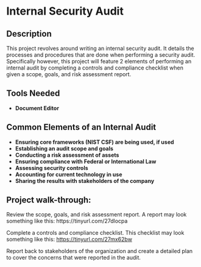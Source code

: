 # Internal Security Audit

<h2>Description</h2>
This project revolves around writing an internal security audit. It details the processes and procedures that are done when performing a security audit. Specifically however, this project will feature 2 elements of performing an internal audit by completing a controls and compliance checklist when given a scope, goals, and risk assessment report. <br />


<h2>Tools Needed</h2>

- <b>Document Editor</b>

<h2>Common Elements of an Internal Audit</h2>

- <b>Ensuring core frameworks (NIST CSF) are being used, if used</b>
- <b>Establishing an audit scope and goals</b>
- <b>Conducting a risk assessment of assets</b>
- <b>Ensuring compliance with Federal or International Law</b>
- <b>Assessing security controls</b>
- <b>Accounting for current technology in use</b>
- <b>Sharing the results with stakeholders of the company</b>

  
<h2>Project walk-through:</h2>

<p align="left">
Review the scope, goals, and risk assessment report. A report may look something like this: https://tinyurl.com/27dlocpa

Complete a controls and compliance checklist. This checklist may look something like this: https://tinyurl.com/27mx62bw <br/>

Report back to stakeholders of the organization and create a detailed plan to cover the concerns that were reported in the audit. <br/>

<!--
 ```diff
- text in red
+ text in green
! text in orange
# text in gray
@@ text in purple (and bold)@@
```
--!>
